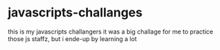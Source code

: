 # javascripts-challanges
this is my javascripts challangers 
it was a big challage for me to practice those js staffz, but i ende-up by learning a lot 
